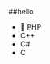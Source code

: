 ##‎hello‎          
-  🐘 PHP        
-  C++                         
-  C#                                
-  C                                         